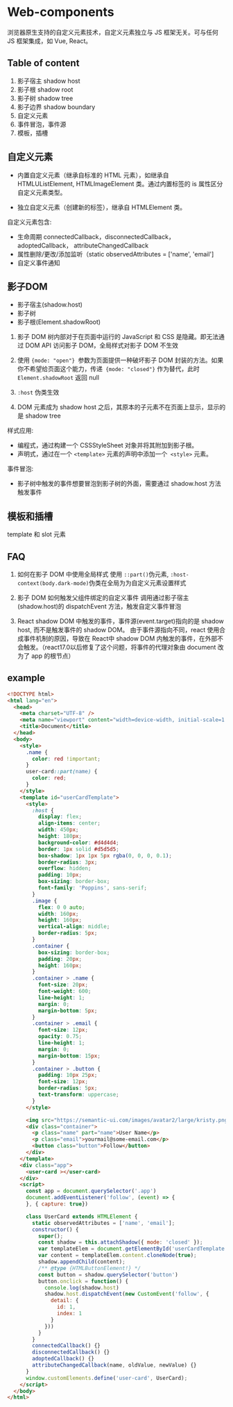 # Web-components
浏览器原生支持的自定义元素技术，自定义元素独立与 JS 框架无关。可与任何 JS 框架集成，如 Vue, React。


## Table of content
1. 影子宿主 shadow host
2. 影子根 shadow root
3. 影子树 shadow tree
4. 影子边界 shadow boundary
5. 自定义元素
6. 事件冒泡，事件源
7. 模板，插槽


## 自定义元素
- 内置自定义元素（继承自标准的 HTML 元素），如继承自 HTMLUListElement, HTMLImageElement 类。通过内置标签的 is 属性区分自定义元素类型。
  
- 独立自定义元素（创建新的标签），继承自 HTMLElement 类。

自定义元素包含:
- 生命周期 connectedCallback，disconnectedCallback，adoptedCallback， attributeChangedCallback
- 属性删除/更改/添加监听（static observedAttributes = ['name', 'email']
- 自定义事件通知


## 影子DOM
- 影子宿主(shadow.host)
- 影子树
- 影子根(Element.shadowRoot)

1. 影子 DOM 树内部对于在页面中运行的 JavaScript 和 CSS 是隐藏。即无法通过 DOM API 访问影子 DOM，全局样式对影子 DOM 不生效
   
2. 使用 `{mode: "open"} `参数为页面提供一种破坏影子 DOM 封装的方法。如果你不希望给页面这个能力，传递` {mode: "closed"}` 作为替代，此时 `Element.shadowRoot` 返回 null
   
3. `:host` 伪类生效

4. DOM 元素成为 shadow host 之后，其原本的子元素不在页面上显示，显示的是 shadow tree

样式应用:
- 编程式，通过构建一个 CSSStyleSheet 对象并将其附加到影子根。
- 声明式，通过在一个 `<template>` 元素的声明中添加一个` <style>` 元素。

事件冒泡:
- 影子树中触发的事件想要冒泡到影子树的外面，需要通过 shadow.host 方法触发事件

## 模板和插槽
template 和 slot 元素


## FAQ
1. 如何在影子 DOM 中使用全局样式
  使用 `::part()`伪元素, `:host-context(body.dark-mode)`伪类在全局为为自定义元素设置样式

2. 影子 DOM 如何触发父组件绑定的自定义事件
   调用通过影子宿主(shadow.host)的 dispatchEvent 方法，触发自定义事件冒泡

3. React
  shadow DOM 中触发的事件，事件源(event.target)指向的是 shadow host, 而不是触发事件的 shadow DOM。
  由于事件源指向不同，react 使用合成事件机制的原因，导致在 React中 shadow DOM 内触发的事件，在外部不会触发。（react17.0以后修复了这个问题，将事件的代理对象由 document 改为了 app 的根节点）



## example
```html
<!DOCTYPE html>
<html lang="en">
  <head>
    <meta charset="UTF-8" />
    <meta name="viewport" content="width=device-width, initial-scale=1.0" />
    <title>Document</title>
  </head>
  <body>
    <style>
      .name {
        color: red !important;
      }
      user-card::part(name) {
        color: red;
      }
    </style>
    <template id="userCardTemplate">
      <style>
        :host {
          display: flex;
          align-items: center;
          width: 450px;
          height: 180px;
          background-color: #d4d4d4;
          border: 1px solid #d5d5d5;
          box-shadow: 1px 1px 5px rgba(0, 0, 0, 0.1);
          border-radius: 3px;
          overflow: hidden;
          padding: 10px;
          box-sizing: border-box;
          font-family: 'Poppins', sans-serif;
        }
        .image {
          flex: 0 0 auto;
          width: 160px;
          height: 160px;
          vertical-align: middle;
          border-radius: 5px;
        }
        .container {
          box-sizing: border-box;
          padding: 20px;
          height: 160px;
        }
        .container > .name {
          font-size: 20px;
          font-weight: 600;
          line-height: 1;
          margin: 0;
          margin-bottom: 5px;
        }
        .container > .email {
          font-size: 12px;
          opacity: 0.75;
          line-height: 1;
          margin: 0;
          margin-bottom: 15px;
        }
        .container > .button {
          padding: 10px 25px;
          font-size: 12px;
          border-radius: 5px;
          text-transform: uppercase;
        }
      </style>

      <img src="https://semantic-ui.com/images/avatar2/large/kristy.png" class="image" />
      <div class="container">
        <p class="name" part="name">User Name</p>
        <p class="email">yourmail@some-email.com</p>
        <button class="button">Follow</button>
      </div>
    </template>
    <div class="app">
      <user-card ></user-card>
    </div>
    <script>
      const app = document.querySelector('.app')
      document.addEventListener('follow', (event) => {
      }, { capture: true})

      class UserCard extends HTMLElement {
        static observedAttributes = ['name', 'email'];
        constructor() {
          super();
          const shadow = this.attachShadow({ mode: 'closed' });
          var templateElem = document.getElementById('userCardTemplate');
          var content = templateElem.content.cloneNode(true);
          shadow.appendChild(content);
          /** @type {HTMLButtonElement!} */
          const button = shadow.querySelector('button')
          button.onclick = function() {
            console.log(shadow.host)
            shadow.host.dispatchEvent(new CustomEvent('follow', {
              detail: {
                id: 1,
                index: 1
              }
            }))
          }
        }
        connectedCallback() {} 
        disconnectedCallback() {}
        adoptedCallback() {}
        attributeChangedCallback(name, oldValue, newValue) {}
      }
      window.customElements.define('user-card', UserCard);
    </script>
  </body>
</html>

```